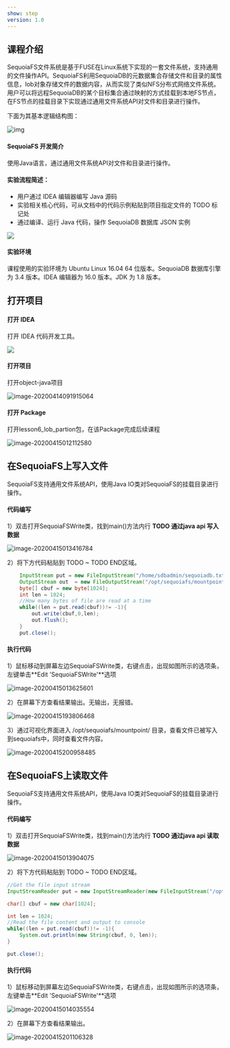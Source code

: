 ```yaml
---
show: step
version: 1.0 
---
```


## 课程介绍

SequoiaFS文件系统是基于FUSE在Linux系统下实现的一套文件系统，支持通用的文件操作API。SequoiaFS利用SequoiaDB的元数据集合存储文件和目录的属性信息，lob对象存储文件的数据内容，从而实现了类似NFS分布式网络文件系统。用户可以将远程SequoiaDB的某个目标集合通过映射的方式挂载到本地FS节点，在FS节点的挂载目录下实现通过通用文件系统API对文件和目录进行操作。

下面为其基本逻辑结构图：



![img](http://doc.sequoiadb.com/cn/index/Public/Home/images/302/sequoiafs/model.png)

#### SequoiaFS 开发简介

使用Java语言，通过通用文件系统API对文件和目录进行操作。

#### 实验流程简述：

- 用户通过 IDEA 编辑器编写 Java 源码
- 实验相关核心代码，可从文档中的代码示例粘贴到项目指定文件的 TODO 标记处
- 通过编译、运行 Java 代码，操作 SequoiaDB 数据库 JSON 实例

![](https://doc.shiyanlou.com/courses/1736/1207281/7b1731fc121e3b460dcd9841eb0218a6-0)

#### 实验环境

课程使用的实验环境为 Ubuntu Linux 16.04 64 位版本。SequoiaDB 数据库引擎为 3.4 版本。IDEA 编辑器为 16.0 版本。JDK 为 1.8 版本。

## 打开项目

#### 打开 IDEA

打开 IDEA 代码开发工具。

![](https://doc.shiyanlou.com/courses/1736/1207281/06650396616c742995bb63fcf933fac5-0)

#### 打开项目

打开object-java项目

![image-20200414091915064](https://doc.shiyanlou.com/courses/1737/1207281/79e3fad2d27f14cfcbc94eadd646d88d-0)

#### 打开 Package

打开lesson6_lob_partion包，在该Package完成后续课程

![image-20200415012112580](https://doc.shiyanlou.com/courses/1737/1207281/e3140fed5e89bbf16fd3ce31c6297f24-0)

## 在SequoiaFS上写入文件

SequoiaFS支持通用文件系统API，使用Java IO类对SequoiaFS的挂载目录进行操作。

#### 代码编写

1）双击打开SequoiaFSWrite类，找到main()方法内行 **TODO  通过java api 写入数据**

![image-20200415013416784](https://doc.shiyanlou.com/courses/1737/1207281/8bf47c3fce31ae205234af2281eecbfd-0)



2）将下方代码粘贴到 TODO ~ TODO END区域。

```java
    InputStream put = new FileInputStream("/home/sdbadmin/sequoiadb.txt");
    OutputStream out  = new FileOutputStream("/opt/sequoiafs/mountpoint/sequoiadb.txt");
    byte[] cbuf = new byte[1024];
    int len = 1024;
    //How many bytes of file are read at a time
    while((len = put.read(cbuf))!= -1){
        out.write(cbuf,0,len);
        out.flush();
    }
    put.close();
```

#### 执行代码

1）鼠标移动到屏幕左边SequoiaFSWrite类，右键点击，出现如图所示的选项条，左键单击**Edit 'SequoiaFSWrite'**选项

![image-20200415013625601](https://doc.shiyanlou.com/courses/1737/1207281/17be31c6f7fcbd90a079e7a0465a9e24-0)

2）在屏幕下方查看结果输出。无输出，无报错。

![image-20200415193806468](https://doc.shiyanlou.com/courses/1737/1207281/94ffd505eff6f66ed8b396965c4c0eda-0)

3）通过可视化界面进入 /opt/sequoiafs/mountpoint/ 目录，查看文件已被写入到sequoiafs中，同时查看文件内容。

![image-20200415200958485](https://doc.shiyanlou.com/courses/1737/1207281/790fb7b0e8332734f3ae4e11c030c385-0)

## 在SequoiaFS上读取文件

SequoiaFS支持通用文件系统API，使用Java IO类对SequoiaFS的挂载目录进行操作。

#### 代码编写

1）双击打开SequoiaFSWrite类，找到main()方法内行 **TODO  通过java api 读取数据**

![image-20200415013904075](https://doc.shiyanlou.com/courses/1737/1207281/bb01ba093d96700045ec6a27d6449262-0)

2）将下方代码粘贴到 TODO ~ TODO END区域。

```java
//Get the file input stream
InputStreamReader put = new InputStreamReader(new FileInputStream("/opt/sequoiafs/mountpoint/sequoiadb.txt"), "utf-8");

char[] cbuf = new char[1024];

int len = 1024;
//Read the file content and output to console
while((len = put.read(cbuf))!= -1){
	System.out.println(new String(cbuf, 0, len));
}

put.close();
```

#### 执行代码

1）鼠标移动到屏幕左边SequoiaFSWrite类，右键点击，出现如图所示的选项条，左键单击**Edit 'SequoiaFSWrite'**选项

![image-20200415014035554](https://doc.shiyanlou.com/courses/1737/1207281/04777d9aa3321edbd0005ec52535d519-0)

2）在屏幕下方查看结果输出。

![image-20200415201106328](https://doc.shiyanlou.com/courses/1737/1207281/08e91c5ef3cdc80a1b18d93eb3f37bf2-0)

